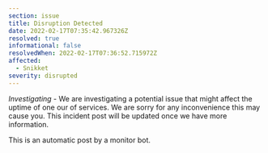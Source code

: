 ```yaml
---
section: issue
title: Disruption Detected
date: 2022-02-17T07:35:42.967326Z
resolved: true
informational: false
resolvedWhen: 2022-02-17T07:36:52.715972Z
affected:
  - Snikket
severity: disrupted
---
```

*Investigating* - We are investigating a potential issue that might affect the uptime of one our of services. We are sorry for any inconvenience this may cause you. This incident post will be updated once we have more information.

This is an automatic post by a monitor bot.
        
